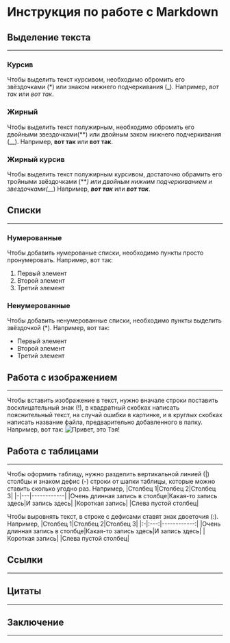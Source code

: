 # Инструкция по работе с Markdown

## Выделение текста
--------
### Курсив 
Чтобы выделить текст курсивом, необходимо обромить его звёздочками (*) или знаком нижнего подчеркивания (_). Например, *вот так* или _вот так_.

### Жирный
Чтобы выделить текст полужирным, необходимо обромить его двойными звездочками(**) или двойным заком нижнего подчеркивания (__). Например, **вот так** или __вот так__.

### Жирный курсив
Чтобы выделить текст полужирным курсивом, достаточно обрамить его тройными звёздочками (***) или двойным нижним подчеркиванием и звездочками(__*) Например, ***вот так*** или __*вот так*__.

## Списки
----
### Нумерованные
Чтобы добавить нумерованые списки, необходимо пункты просто пронумеровать. Например, вот так:
1. Первый элемент 
2. Второй элемент 
3. Третий элемент 

### Ненумерованные
Чтобы добавить ненумерованные списки, необходимо пункты выделить звёздочкой (*).
Например, вот так:
* Первый элемент
* Второй элемент
* Третий элемент

## Работа с изображением
---
Чтобы вставить изображение в текст, нужно вначале строки поставить восклицательный знак (!), в квадратный скобках написать пояснительный текст, на случай ошибки в картинке, и в круглых скобках написать название файла, предварительно добавленного в папку. Например, вот так:
![Привет, это Тэя!](Тэя.jpeg)

## Работа с таблицами
---
Чтобы оформить таблицу, нужно разделить вертикальной линией (|) столбцы и знаком дефис (-) строки от шапки таблицы, которые можно ставить сколько угодно раз. Например, 
|Столбец 1|Столбец 2|Столбец 3|
|-|---|------------|
|Очень длинная запись в столбце|Какая-то запись здесь|И запись здесь|
|Короткая запись| |Слева пустой столбец|

Чтобы выровнять текст, в строке с дефисами ставят знак двоеточия (:). Например, 
|Столбец 1|Столбец 2|Столбец 3|
|:-|:---:|------------:|
|Очень длинная запись в столбце|Какая-то запись здесь|И запись здесь|
|Короткая запись| |Слева пустой столбец|

## Ссылки
--- 

## Цитаты
---

## Заключение
---
